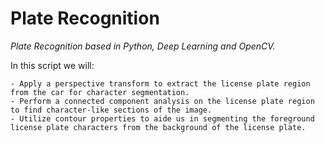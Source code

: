# Plate Recognition

*Plate Recognition based in Python, Deep Learning and OpenCV.*

In this script we will:

    - Apply a perspective transform to extract the license plate region from the car for character segmentation.
    - Perform a connected component analysis on the license plate region to find character-like sections of the image.
    - Utilize contour properties to aide us in segmenting the foreground license plate characters from the background of the license plate.

